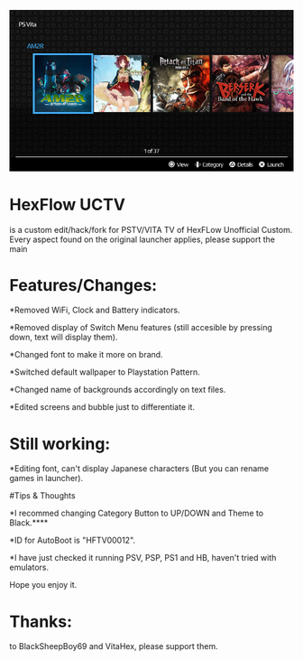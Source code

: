 

<p><img src="/Screens/Switch view without  options highlighted.png" width="900" title="HexFlow Unofficial Custom for PSTV."></p>

# HexFlow UCTV
is a custom edit/hack/fork for PSTV/VITA TV of HexFLow Unofficial Custom.
Every aspect found on the original launcher applies, please support the main

# Features/Changes:

<p>*Removed WiFi, Clock and Battery indicators.<p>
<p>*Removed display of Switch Menu features (still accesible by pressing down, text will display them).<p>
<p>*Changed font to make it more on brand.<p>
<p>*Switched default wallpaper to Playstation Pattern.<p>
<p>*Changed name of backgrounds accordingly on text files.<p>
<p>*Edited screens and bubble just to differentiate it.<p>

# Still working: 
<p>*Editing font, can't display Japanese characters (But you can rename games in launcher).<p>

#Tips & Thoughts
<p>*I recommed changing Category Button to UP/DOWN and Theme to Black.****
<p>*ID for AutoBoot is "HFTV00012".<p>
<p>*I have just checked it running PSV, PSP, PS1 and HB, haven't tried with emulators.<p>
  
<p>Hope you enjoy it.<p>

# Thanks:
to BlackSheepBoy69 and VitaHex, please support them.
